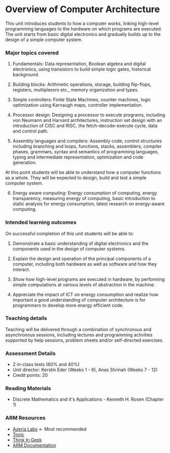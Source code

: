 # Overview of Computer Architecture
This unit introduces students to how a computer works, linking high-level programming languages to the hardware on which programs are executed. The unit starts from basic digital electronics and gradually builds up to the design of a simple computer system.

### Major topics covered

1. Fundamentals: Data representation, Boolean algebra and digital electronics, using transistors to build simple logic gates, historical background.

2. Building blocks: Arithmetic operations, storage, building flip-flops, registers, multiplexors etc., memory organization and types.

3. Simple controllers: Finite State Machines, counter machines, logic optimization using Karnaugh maps, controller implementation.

4. Processor design: Designing a processor to execute programs, including von Neumann and Harvard architectures, instruction set design with an introduction of CISC and RISC, the fetch-decode-execute cycle, data and control path.

5. Assembly languages and compilers: Assembly code, control structures including branching and loops, functions, stacks, assemblers, compiler phases, grammars, syntax and semantics of programming languages, typing and intermediate representation, optimization and code generation.

At this point students will be able to understand how a computer functions as a whole. They will be expected to design, build and test a simple computer system.

6. Energy aware computing: Energy consumption of computing, energy transparency, measuring energy of computing, basic introduction to static analysis for energy consumption, latest research on energy-aware computing.

### Intended learning outcomes  
On successful completion of this unit students will be able to:

1. Demonstrate a basic understanding of digital electronics and the components used in the design of computer systems.

2. Explain the design and operation of the principal components of a computer, including both hardware as well as software and how they interact.

3. Show how high-level programs are executed in hardware, by performing simple computations at various levels of abstraction in the machine.

4. Appreciate the impact of ICT on energy consumption and realize how important a good understanding of computer architecture is for programmers to develop more energy efficient code.

### Teaching details  
Teaching will be delivered through a combination of synchronous and asynchronous sessions, including lectures and programming activities supported by help sessions, problem sheets and/or self-directed exercises.

### Assessment Details  
- 2 in-class tests (60% and 40%)
- Unit director: Kerstin Eder (Weeks 1 - 6), Anas Shrinah (Weeks 7 - 12)
- Credit points: 20

### Reading Materials
- Discrete Mathematics and it's Applications - Kenneth H. Rosen (Chapter 1)

### ARM Resources
- [Azeria Labs](https://azeria-labs.com/writing-arm-assembly-part-1/) <- Most recommended
- [Tonic](https://www.coranac.com/tonc/text/asm.htm)
- [Think In Geek](https://thinkingeek.com/arm-assembler-raspberry-pi/)
- [ARM Documentation](https://developer.arm.com/documentation/dui0068/b)
